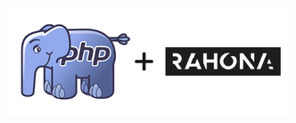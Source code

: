[![PHP Client for Rahona API](https://github.com/Rahona-Hosting/php-rahona/blob/master/img/header.png)](https://packagist.org/packages/)

